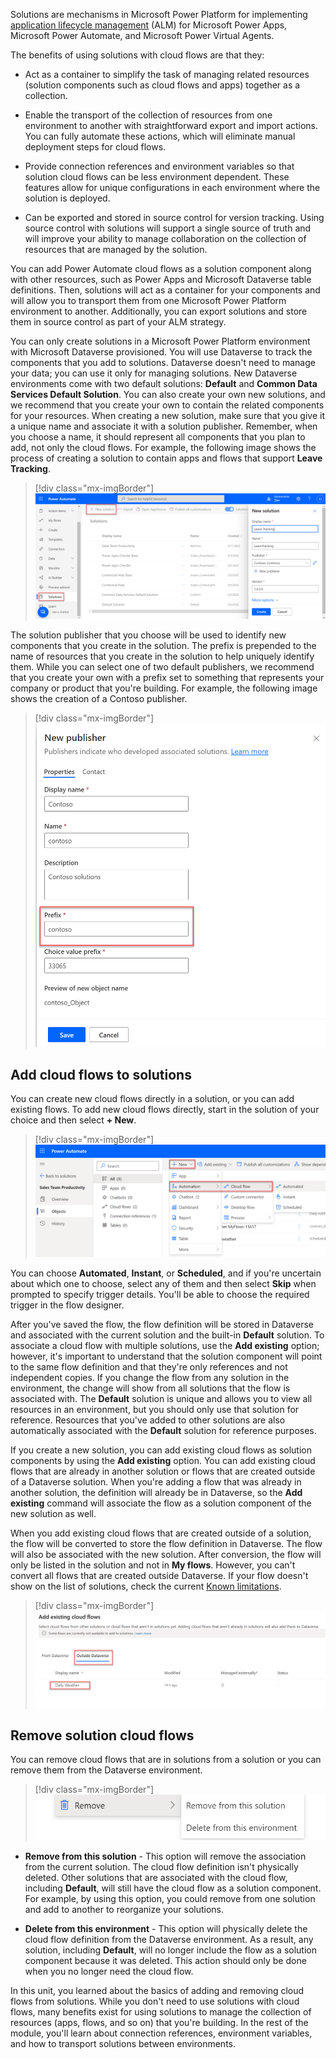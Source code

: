 Solutions are mechanisms in Microsoft Power Platform for implementing [application lifecycle management](/power-platform/alm/?azure-portal=true) (ALM) for Microsoft Power Apps, Microsoft Power Automate, and Microsoft Power Virtual Agents. 

The benefits of using solutions with cloud flows are that they:

-   Act as a container to simplify the task of managing related resources (solution components such as cloud flows and apps) together as a collection.

-   Enable the transport of the collection of resources from one environment to another with straightforward export and import actions. You can fully automate these actions, which will eliminate manual deployment steps for cloud flows.

-   Provide connection references and environment variables so that solution cloud flows can be less environment dependent. These features allow for unique configurations in each environment where the solution is deployed.

-   Can be exported and stored in source control for version tracking. Using source control with solutions will support a single source of truth and will improve your ability to manage collaboration on the collection of resources that are managed by the solution.

You can add Power Automate cloud flows as a solution component along with other resources, such as Power Apps and Microsoft Dataverse table definitions. Then, solutions will act as a container for your components and will allow you to transport them from one Microsoft Power Platform environment to another. Additionally, you can export solutions and store them in source control as part of your ALM strategy.

You can only create solutions in a Microsoft Power Platform environment with Microsoft Dataverse provisioned. You will use Dataverse to track the components that you add to solutions. Dataverse doesn't need to manage your data; you can use it only for managing solutions. New Dataverse environments come with two default solutions: **Default** and **Common Data Services Default Solution**. You can also create your own new solutions, and we recommend that you create your own to contain the related components for your resources. When creating a new solution, make sure that you give it a unique name and associate it with a solution publisher. Remember, when you choose a name, it should represent all components that you plan to add, not only the cloud flows. For example, the following image shows the process of creating a solution to contain apps and flows that support **Leave Tracking**.

> [!div class="mx-imgBorder"]
> [![Screenshot of the creation of a new solution called Leave Tracking.](../media/new-solution.png)](../media/new-solution.png#lightbox)

The solution publisher that you choose will be used to identify new components that you create in the solution. The prefix is prepended to the name of resources that you create in the solution to help uniquely identify them. While you can select one of two default publishers, we recommend that you create your own with a prefix set to something that represents your company or product that you're building. For example, the following image shows the creation of a Contoso publisher.

> [!div class="mx-imgBorder"]
> ![Screenshot of the creation of a new publisher for Contoso.](../media/new-publisher.png)

## Add cloud flows to solutions

You can create new cloud flows directly in a solution, or you can add existing flows. To add new cloud flows directly, start in the solution of your choice and then select **+ New**.

> [!div class="mx-imgBorder"]
> [![Screenshot of a new cloud flow being added to a solution.](../media/new-cloud-flow.png)](../media/new-cloud-flow.png#lightbox)

You can choose **Automated**, **Instant**, or **Scheduled**, and if you're uncertain about which one to choose, select any of them and then select **Skip** when prompted to specify trigger details. You'll be able to choose the required trigger in the flow designer.

After you've saved the flow, the flow definition will be stored in Dataverse and associated with the current solution and the built-in **Default** solution. To associate a cloud flow with multiple solutions, use the **Add existing** option; however, it's important to understand that the solution component will point to the same flow definition and that they're only references and not independent copies. If you change the flow from any solution in the environment, the change will show from all solutions that the flow is associated with. The **Default** solution is unique and allows you to view all resources in an environment, but you should only use that solution for reference. Resources that you've added to other solutions are also automatically associated with the **Default** solution for reference purposes.

If you create a new solution, you can add existing cloud flows as solution components by using the **Add existing** option. You can add existing cloud flows that are already in another solution or flows that are created outside of a Dataverse solution. When you're adding a flow that was already in another solution, the definition will already be in Dataverse, so the **Add existing** command will associate the flow as a solution component of the new solution as well.

When you add existing cloud flows that are created outside of a solution, the flow will be converted to store the flow definition in Dataverse. The flow will also be associated with the new solution. After conversion, the flow will only be listed in the solution and not in **My flows**. However, you can't convert all flows that are created outside Dataverse. If your flow doesn't show on the list of solutions, check the current [Known limitations](/power-apps/maker/data-platform/solutions-overview?azure-portal=true#known-limitations).

> [!div class="mx-imgBorder"]
> ![Screenshot of a list of solutions outside of Dataverse.](../media/outside-dataverse.png)

## Remove solution cloud flows

You can remove cloud flows that are in solutions from a solution or you can remove them from the Dataverse environment.

> [!div class="mx-imgBorder"]
> ![Screenshot of a cloud flow being removed or deleted.](../media/remove-delete.png)

- **Remove from this solution** - This option will remove the association from the current solution. The cloud flow definition isn't physically deleted. Other solutions that are associated with the cloud flow, including **Default**, will still have the cloud flow as a solution component. For example, by using this option, you could remove from one solution and add to another to reorganize your solutions.

- **Delete from this environment** - This option will physically delete the cloud flow definition from the Dataverse environment. As a result, any solution, including **Default**, will no longer include the flow as a solution component because it was deleted. This action should only be done when you no longer need the cloud flow.

In this unit, you learned about the basics of adding and removing cloud flows from solutions. While you don't need to use solutions with cloud flows, many benefits exist for using solutions to manage the collection of resources (apps, flows, and so on) that you're building. In the rest of the module, you'll learn about connection references, environment variables, and how to transport solutions between environments.
